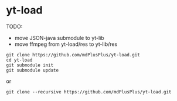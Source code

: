 yt-load
=======

TODO:
- move JSON-java submodule to yt-lib
- move ffmpeg from yt-load/res to yt-lib/res

```
git clone https://github.com/mdPlusPlus/yt-load.git
cd yt-load
git submodule init
git submodule update
```
or
```
git clone --recursive https://github.com/mdPlusPlus/yt-load.git
```